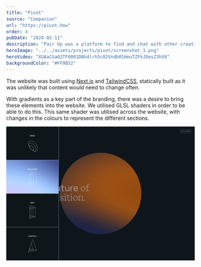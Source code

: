 ```yaml
---
title: "Pivot"
source: "Companion"
url: "https://pivot.how"
order: 4
pubDate: "2024-02-11"
description: "Pair Up was a platform to find and chat with other creatives to get a second opinion or share passions. It was built during downtime between client work as an internal project."
heroImage: "../../assets/projects/pivot/screenshot_1.png"
heroVideo: "XUAaCGa02TF0001DBh4lrh5c02Vndb01HeuTZFkJOesZ3hX8"
backgroundColor: "#FF9B52"
---
```


The website was built using [Next.js](https://nextjs.org) and [TailwindCSS](https://tailwindcss.com), statically built as it was unlikely that content would need to change often.

With gradients as a key part of the branding, there was a desire to bring these elements into the website. We utilised GLSL shaders in order to be able to do this. This same shader was utilised across the website, with changes in the colours to represent the different sections.

<mux-player
playback-id="00uuJmRqRs3bmY9IcXeVaQyvUB1izCLVq02Z0278inky24"
accent-color="#FF0000" muted autoplay loop></mux-player>

![Gradients used on Mobile Menu](../../assets/projects/pivot/screenshot_4.png)
